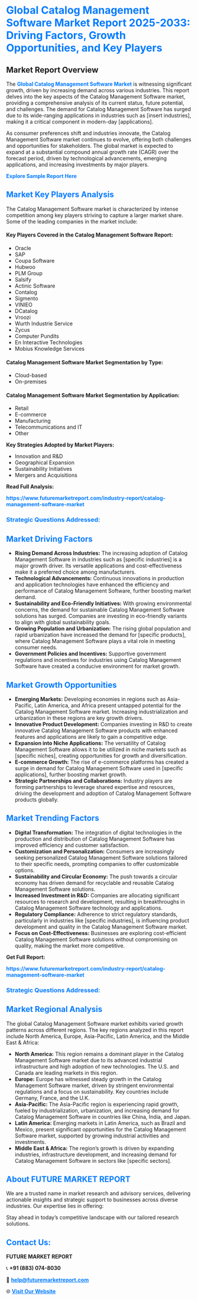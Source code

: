 <h1 style="color: #007BFF;">Global Catalog Management Software Market Report 2025-2033: Driving Factors, Growth Opportunities, and Key Players</h1>

<section id="overview">
<h2>Market Report Overview</h2>
<p>The <a href="https://www.futuremarketreport.com/industry-report/catalog-management-software-market" style="color: #007BFF; text-decoration: none;"><strong>Global Catalog Management Software Market</strong></a> is witnessing significant growth, driven by increasing demand across various industries. This report delves into the key aspects of the Catalog Management Software market, providing a comprehensive analysis of its current status, future potential, and challenges. The demand for Catalog Management Software has surged due to its wide-ranging applications in industries such as [insert industries], making it a critical component in modern-day [applications].</p>
<p>As consumer preferences shift and industries innovate, the Catalog Management Software market continues to evolve, offering both challenges and opportunities for stakeholders. The global market is expected to expand at a substantial compound annual growth rate (CAGR) over the forecast period, driven by technological advancements, emerging applications, and increasing investments by major players.</p>
</section>

<section id="overview">
<p><a href="https://www.futuremarketreport.com/request-sample/reportId=103580" style="color: #007BFF; text-decoration: none;"><strong>Explore Sample Report Here</strong></a></p>
</section>

<section id="key-players">
<h2 style="color: #007BFF;">Market Key Players Analysis</h2>
<p>The Catalog Management Software market is characterized by intense competition among key players striving to capture a larger market share. Some of the leading companies in the market include:</p>
<h4>Key Players Covered in the Catalog Management Software Report:</h4>
<ul><li>Oracle</li><li>SAP</li><li>Coupa Software</li><li>Hubwoo</li><li>PLM Group</li><li>Salsify</li><li>Actinic Software</li><li>Contalog</li><li>Sigmento</li><li>VINIEO</li><li>DCatalog</li><li>Vroozi</li><li>Wurth Industrie Service</li><li>Zycus</li><li>Computer Pundits</li><li>En Interactive Technologies</li><li>Mobius Knowledge Services</li></ul>
<h4>Catalog Management Software Market Segmentation by Type:</h4>
<ul><li>Cloud-based</li><li>On-premises</li></ul>

<h4>Catalog Management Software Market Segmentation by Application:</h4>
<ul><li>Retail</li><li>E-commerce</li><li>Manufacturing</li><li>Telecommunications and IT</li><li>Other</li></ul>
<p><strong>Key Strategies Adopted by Market Players:</strong></p>
<ul>
<li>Innovation and R&D</li>
<li>Geographical Expansion</li>
<li>Sustainability Initiatives</li>
<li>Mergers and Acquisitions</li>
</ul>
</section>

<section>
<p><strong>Read Full Analysis: </strong></p><a href="https://www.futuremarketreport.com/industry-report/catalog-management-software-market" style="color: #007BFF; text-decoration: none;"><strong>https://www.futuremarketreport.com/industry-report/catalog-management-software-market</strong></a>
<h3 style="color: #007BFF;">Strategic Questions Addressed:</h3>
</section>

<section id="driving-factors">
<h2 style="color: #007BFF;">Market Driving Factors</h2>
<ul>
<li><strong>Rising Demand Across Industries:</strong> The increasing adoption of Catalog Management Software in industries such as [specific industries] is a major growth driver. Its versatile applications and cost-effectiveness make it a preferred choice among manufacturers.</li>
<li><strong>Technological Advancements:</strong> Continuous innovations in production and application technologies have enhanced the efficiency and performance of Catalog Management Software, further boosting market demand.</li>
<li><strong>Sustainability and Eco-Friendly Initiatives:</strong> With growing environmental concerns, the demand for sustainable Catalog Management Software solutions has surged. Companies are investing in eco-friendly variants to align with global sustainability goals.</li>
<li><strong>Growing Population and Urbanization:</strong> The rising global population and rapid urbanization have increased the demand for [specific products], where Catalog Management Software plays a vital role in meeting consumer needs.</li>
<li><strong>Government Policies and Incentives:</strong> Supportive government regulations and incentives for industries using Catalog Management Software have created a conducive environment for market growth.</li>
</ul>
</section>

<section id="growth-opportunities">
<h2 style="color: #007BFF;">Market Growth Opportunities</h2>
<ul>
<li><strong>Emerging Markets:</strong> Developing economies in regions such as Asia-Pacific, Latin America, and Africa present untapped potential for the Catalog Management Software market. Increasing industrialization and urbanization in these regions are key growth drivers.</li>
<li><strong>Innovative Product Development:</strong> Companies investing in R&D to create innovative Catalog Management Software products with enhanced features and applications are likely to gain a competitive edge.</li>
<li><strong>Expansion into Niche Applications:</strong> The versatility of Catalog Management Software allows it to be utilized in niche markets such as [specific niches], creating opportunities for growth and diversification.</li>
<li><strong>E-commerce Growth:</strong> The rise of e-commerce platforms has created a surge in demand for Catalog Management Software used in [specific applications], further boosting market growth.</li>
<li><strong>Strategic Partnerships and Collaborations:</strong> Industry players are forming partnerships to leverage shared expertise and resources, driving the development and adoption of Catalog Management Software products globally.</li>
</ul>
</section>

<section id="trending-factors">
<h2 style="color: #007BFF;">Market Trending Factors</h2>
<ul>
<li><strong>Digital Transformation:</strong> The integration of digital technologies in the production and distribution of Catalog Management Software has improved efficiency and customer satisfaction.</li>
<li><strong>Customization and Personalization:</strong> Consumers are increasingly seeking personalized Catalog Management Software solutions tailored to their specific needs, prompting companies to offer customizable options.</li>
<li><strong>Sustainability and Circular Economy:</strong> The push towards a circular economy has driven demand for recyclable and reusable Catalog Management Software solutions.</li>
<li><strong>Increased Investment in R&D:</strong> Companies are allocating significant resources to research and development, resulting in breakthroughs in Catalog Management Software technology and applications.</li>
<li><strong>Regulatory Compliance:</strong> Adherence to strict regulatory standards, particularly in industries like [specific industries], is influencing product development and quality in the Catalog Management Software market.</li>
<li><strong>Focus on Cost-Effectiveness:</strong> Businesses are exploring cost-efficient Catalog Management Software solutions without compromising on quality, making the market more competitive.</li>
</ul>
</section>

<section>
<p><strong>Get Full Report: </strong></p><a href="https://www.futuremarketreport.com/industry-report/catalog-management-software-market" style="color: #007BFF; text-decoration: none;"><strong>https://www.futuremarketreport.com/industry-report/catalog-management-software-market</strong></a>
<h3 style="color: #007BFF;">Strategic Questions Addressed:</h3>
</section>


<section id="regional-analysis">
<h2 style="color: #007BFF;">Market Regional Analysis</h2>
<p>The global Catalog Management Software market exhibits varied growth patterns across different regions. The key regions analyzed in this report include North America, Europe, Asia-Pacific, Latin America, and the Middle East & Africa:</p>
<ul>
<li><strong>North America:</strong> This region remains a dominant player in the Catalog Management Software market due to its advanced industrial infrastructure and high adoption of new technologies. The U.S. and Canada are leading markets in this region.</li>
<li><strong>Europe:</strong> Europe has witnessed steady growth in the Catalog Management Software market, driven by stringent environmental regulations and a focus on sustainability. Key countries include Germany, France, and the U.K.</li>
<li><strong>Asia-Pacific:</strong> The Asia-Pacific region is experiencing rapid growth, fueled by industrialization, urbanization, and increasing demand for Catalog Management Software in countries like China, India, and Japan.</li>
<li><strong>Latin America:</strong> Emerging markets in Latin America, such as Brazil and Mexico, present significant opportunities for the Catalog Management Software market, supported by growing industrial activities and investments.</li>
<li><strong>Middle East & Africa:</strong> The region’s growth is driven by expanding industries, infrastructure development, and increasing demand for Catalog Management Software in sectors like [specific sectors].</li>
</ul>
</section>

<footer>
<h2 style="color: #007BFF;">About FUTURE MARKET REPORT</h2>
<p>We are a trusted name in market research and advisory services, delivering actionable insights and strategic support to businesses across diverse industries. Our expertise lies in offering:</p>

<p>Stay ahead in today’s competitive landscape with our tailored research solutions.</p>

<h2 style="color: #007BFF;">Contact Us:</h2>
<p><strong>FUTURE MARKET REPORT</strong></p>
<p>📞 <strong>+91 (883) 074-8030</strong></p>
<p>📧 <strong><a href="mailto:help@futuremarketreport.com" style="color: #007BFF;">help@futuremarketreport.com</a></strong></p>
<p>🌐 <strong><a href="https://www.futuremarketreport.com/" style="color: #007BFF;">Visit Our Website</a></strong></p>
</footer>